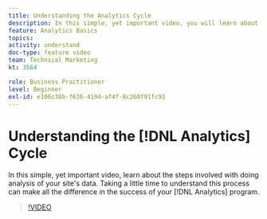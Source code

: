 ```yaml
---
title: Understanding the Analytics Cycle
description: In this simple, yet important video, you will learn about the steps involved with doing analysis of your site's data. Taking a little time to understand this process can make all the difference in the success of your Analytics program.
feature: Analytics Basics
topics: 
activity: understand
doc-type: feature video
team: Technical Marketing
kt: 3564

role: Business Practitioner
level: Beginner
exl-id: e106c36b-f636-4194-af4f-8c260f91fc93
---
```

# Understanding the [!DNL Analytics] Cycle

In this simple, yet important video, learn about the steps involved with doing analysis of your site's data. Taking a little time to understand this process can make all the difference in the success of your [!DNL Analytics] program.

>[!VIDEO](https://video.tv.adobe.com/v/28950/?quality=12)
